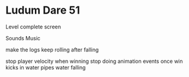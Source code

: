 # Ludum Dare 51

Level complete screen


Sounds
Music

make the logs keep rolling after falling

stop player velocity when winning
stop doing animation events once win kicks in
water pipes water falling